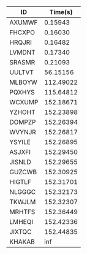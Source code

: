 |ID|Time(s)|
|-|-|
|AXUMWF|0.15943|
|FHCXPO|0.16030|
|HRQJRI|0.16482|
|LVMDNT|0.17340|
|SRASMR|0.21093|
|UULTVT|56.15156|
|MLBOYW|112.49022|
|PQXHYS|115.64812|
|WCXUMP|152.18671|
|YZHOHT|152.23898|
|DOMPZP|152.26394|
|WVYNJR|152.26817|
|YSYILE|152.26895|
|ASJXFI|152.29450|
|JISNLD|152.29655|
|GUZCWB|152.30925|
|HIGTLF|152.31701|
|NLGGGC|152.32173|
|TKWJLM|152.32307|
|MRHTFS|152.36449|
|LMHEQI|152.42336|
|JIXTQC|152.44835|
|KHAKAB|inf|
